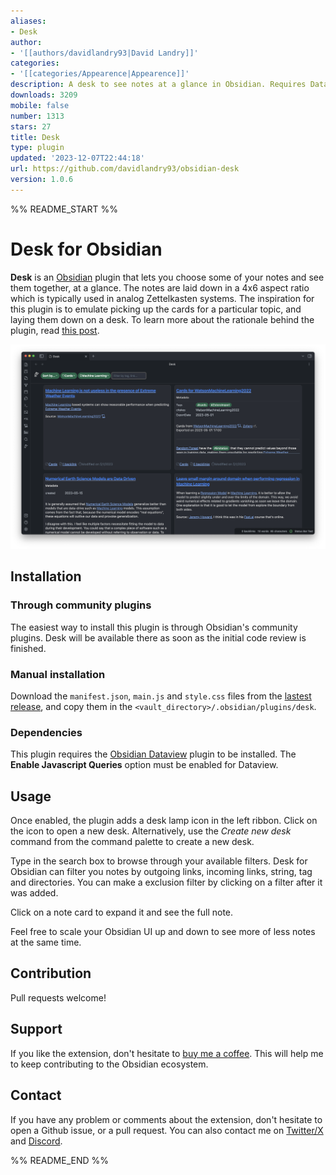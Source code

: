```yaml
---
aliases:
- Desk
author:
- '[[authors/davidlandry93|David Landry]]'
categories:
- '[[categories/Appearence|Appearence]]'
description: A desk to see notes at a glance in Obsidian. Requires Dataview as a dependency.
downloads: 3209
mobile: false
number: 1313
stars: 27
title: Desk
type: plugin
updated: '2023-12-07T22:44:18'
url: https://github.com/davidlandry93/obsidian-desk
version: 1.0.6
---
```


%% README_START %%

# Desk for Obsidian

**Desk** is an [Obsidian](https://obsidian.md) plugin that lets you
choose some of your notes and see them together, at a glance.
The notes are laid down in a 4x6 aspect ratio which is 
typically used in analog Zettelkasten systems. 
The inspiration for this plugin is to emulate picking up the cards for a particular topic, and laying them down on a desk.
To learn more about the rationale behind the plugin, read [this post](https://blog.dlandry.xyz/posts/obsidian_desk/). 

![Screenshot of Desk for Obsidian](https://raw.githubusercontent.com/davidlandry93/obsidian-desk/HEAD/screenshot.png)

## Installation

### Through community plugins

The easiest way to install this plugin is through Obsidian's community plugins. 
Desk will be available there as soon as the initial code review is finished.

### Manual installation

Download the `manifest.json`, `main.js` and `style.css` files from the [lastest release](https://github.com/davidlandry93/obsidian-desk/releases), and 
copy them in the `<vault_directory>/.obsidian/plugins/desk`.

### Dependencies

This plugin requires the [Obsidian Dataview](https://github.com/blacksmithgu/obsidian-dataview) plugin to be installed. 
The **Enable Javascript Queries** option must be enabled for Dataview.

## Usage

Once enabled, the plugin adds a desk lamp icon in the left ribbon.
Click on the icon to open a new desk.
Alternatively, use the *Create new desk* command from the command palette to create a new desk.

Type in the search box to browse through your available filters.
Desk for Obsidian can filter you notes by outgoing links, incoming links, string, tag and directories. 
You can make a exclusion filter by clicking on a filter after it was added.

Click on a note card to expand it and see the full note.

Feel free to scale your Obsidian UI up and down to see more of less notes at the same time.

## Contribution

Pull requests welcome!

## Support

If you like the extension, don't hesitate to [buy me a coffee](https://ko-fi.com/davidlandry). 
This will help me to keep contributing to the Obsidian ecosystem.

## Contact

If you have any problem or comments about the extension, don't hesitate to open a Github issue, or a pull request. 
You can also contact me on [Twitter/X](https://twitter.com/davidlandry93) and [Discord](https://discordapp.com/users/.dl93).


%% README_END %%